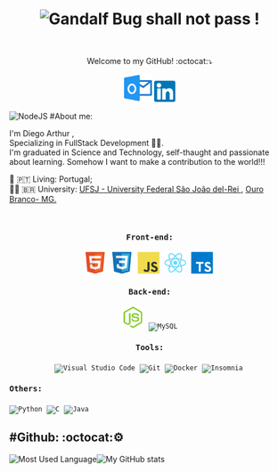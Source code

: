 



<!---
Consultar a URL para desenvolver os icons das Skils -> https://shields.io
-->


<h1 color="black" align="center"><img alt="Gandalf"  width="80" height="80" src="https://user-images.githubusercontent.com/59892368/108069599-4f913180-7042-11eb-9658-4c95058f23ff.png"/> Bug shall not pass !  </h1>

<br/>
<p align="center" color="grey" size="14px">Welcome to my GitHub! :octocat:⤵️</p>
<p align="center">
    <a href="mailto:digo.arthur@hotmail.com"><img src="icons/outlook.svg" alt="HotMailIcon"    width="50" height="50" aling="center"><img/></a>
    <a href="https://www.linkedin.com/in/digoarthur/"><img src="icons/linkedin.svg"     alt="LinkedinIcon" width="38" height="38" aling="center"><img/></a>
</p>
   <!---  
<p align="center">
    <a href="https://digoarthur.github.io"><img src="icons/logo_page.png" alt="SiteIcon"   width="50" height="50" aling="center"><img/></a> 
    <a href="https://www.linkedin.com/in/digoarthur/"><img src="icons/linkedin.svg"     alt="LinkedinIcon" width="30" height="30" aling="center"><img/></a>
    <a href="http://lattes.cnpq.br/1266661915850305"><img src="icons/lattes.png" alt="LattesIcon"    width="30" height="30" aling="center"><img/></a>
    <a href="https://www.instagram.com/digoarthur/"><img src="icons/instagram.svg" alt="InstagramIcon"    width="30" height="30" aling="center"><img/></a>
    <a href="https://twitter.com/digoarthur"><img src="icons/twitter.svg" alt="TwitterIcon"    width="30" height="30" aling="center"><img/></a>
    
</p>
 -->
 <p align="left">
<img height="32" title="NodeJS" alt="NodeJS" src="https://user-images.githubusercontent.com/59892368/151024179-19744cf7-987d-4420-b3df-f5db333d89ca.png"/>
#About me:
</p>
<p align='left'> I'm Diego Arthur , <br/>Specializing in FullStack Development 👨‍💻. <br/> I'm graduated in Science and Technology, self-thaught and passionate about learning. Somehow I want to make a contribution to the world!!! </p>
<p align='left'>📍 🇵🇹 Living: Portugal;<br/>  👨‍🎓 🇧🇷 University: <a href="https://www.ufsj.edu.br">UFSJ - University Federal São João del-Rei </a>, <a href="https://pt.wikipedia.org/wiki/Ouro_Branco_(Minas_Gerais)">Ouro Branco- MG.</a> </p>




<br/>
<p>

<div align='center'>
 
 ####  <kbd>Front-end:</kbd><br>
    
<code><img height="40" src="https://raw.githubusercontent.com/devicons/devicon/master/icons/html5/html5-original.svg" alt="HTML5"/></code>&nbsp;
<code><img height="40" src="https://raw.githubusercontent.com/devicons/devicon/master/icons/css3/css3-original.svg" alt="CSS"/></code>&nbsp;
<code><img height="40" src="https://raw.githubusercontent.com/devicons/devicon/master/icons/javascript/javascript-original.svg" alt="Javascript"/></code>&nbsp;
<code><img height="40" src="https://raw.githubusercontent.com/devicons/devicon/master/icons/react/react-original.svg" alt="React"/></code>&nbsp;
<code><img height="40" src="https://raw.githubusercontent.com/devicons/devicon/master/icons/typescript/typescript-original.svg" alt="Typescript"/></code>&nbsp;   
    
    
    
#### <kbd>Back-end:</kbd><br>
    
<code><img height="40" title="NodeJS" alt="NodeJS" src="https://raw.githubusercontent.com/devicons/devicon/master/icons/nodejs/nodejs-original.svg"/></code>&nbsp;
<code><img height="40" title="MySQL" alt="MySQL" src="https://styles.redditmedia.com/t5_2qm6k/styles/communityIcon_dhjr6guc03x51.png?width=256&s=3e825b7205c7f497d4695028e358d26ee359f84b"/></code>

 





    
#### <kbd>Tools:</kbd><br>
    
<code><img height="40" src="https://cdn.jsdelivr.net/gh/devicons/devicon/icons/vscode/vscode-original.svg" alt="Visual Studio Code"/></code>&nbsp;
<code><img height="40" src="https://cdn.jsdelivr.net/gh/devicons/devicon/icons/git/git-original.svg" alt="Git"/></code>&nbsp;
<code><img height="40" src="https://user-images.githubusercontent.com/59892368/160259199-16ac3759-9536-445e-ac6e-5005734f30ec.svg" alt="Docker"/></code>&nbsp;
<code><img height="40" src="https://user-images.githubusercontent.com/59892368/160259189-b96c983a-e5a6-4b2b-a341-1402da0a714b.svg" alt="Insomnia"/></code>&nbsp;
    
    
    

    
</div>    

#### <kbd>Others:</kbd><br> 

<code><img height="40" src="https://user-images.githubusercontent.com/59892368/150860142-620f1655-8341-41e4-ac8d-04465d5ac804.png" alt="Python"/></code>&nbsp;
<code><img height="40" src="https://user-images.githubusercontent.com/59892368/150860250-f583c7d0-7a12-4d6d-9bab-fafde7a5de58.png" alt="C"/></code>&nbsp;
 <code><img height="40" src="https://user-images.githubusercontent.com/59892368/150859987-f12be481-bed1-4ecd-a68d-eb0cdc8cdbfd.png" alt="Java"/></code>&nbsp;




<h2 align='left'>#Github: :octocat:⚙️</h2>
<a href="https://github.com/digoarthur/github-readme-statst">
   <img  align="left" height='150px' src="https://github-readme-stats.vercel.app/api?username=digoarthur&show_icons=true&theme=radical&title_color=FFFFFF&bg_color=9370DB&text_color=FFFAFA" alt="Most Used Language"/>
</a>

<a href="https://github.com/digoarthur/github-readme-stats">
 <img  align="left" height='150px' src="https://github-readme-stats.vercel.app/api/top-langs/?username=digoarthur&bg_color=9370DB&text_color=FFFAFA&layout=compact&title_color=FFFFFF&style=centerme" alt="My GitHub stats"/>
</a><br><br><br><br><br><br><br><br>
<br>





